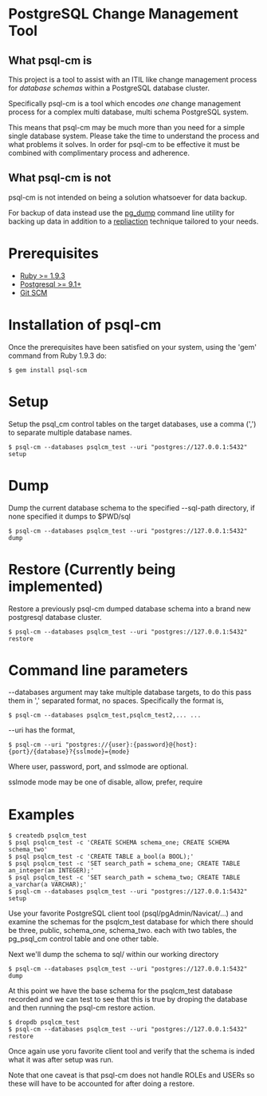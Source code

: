 # PostgreSQL Change Management Tool

## What psql-cm is

This project is a tool to assist with an ITIL like change management process
for *database schemas* within a PostgreSQL database cluster.

Specifically psql-cm is a tool which encodes *one* change management process
for a complex multi database, multi schema PostgreSQL system.

This means that psql-cm may be much more than you need for a simple
single database system.  Please take the time to understand the process and
what problems it solves. In order for psql-cm to be effective it must be
combined with complimentary process and adherence.

## What psql-cm is not

psql-cm is not intended on being a solution whatsoever for data backup.

For backup of data instead use the
[pg\_dump](http://www.postgresql.org/docs/current/static/app-pgdump.html)
command line utility for backing up data in addition to a
[repliaction](http://www.postgresql.org/docs/current/static/different-replication-solutions.html)
technique tailored to your needs.

# Prerequisites

- [Ruby >= 1.9.3](http://www.ruby-lang.org/en/)
- [Postgresql >= 9.1+](http://www.postgresql.org/)
- [Git SCM](http://git-scm.com/)

# Installation of psql-cm

Once the prerequisites have been satisfied on your system, using the
'gem' command from Ruby 1.9.3 do:

    $ gem install psql-scm

# Setup

Setup the psql\_cm control tables on the target databases, use a comma (',')
to separate multiple database names.

    $ psql-cm --databases psqlcm_test --uri "postgres://127.0.0.1:5432" setup

# Dump

Dump the current database schema to the specified --sql-path directory, if none
specified it dumps to $PWD/sql

    $ psql-cm --databases psqlcm_test --uri "postgres://127.0.0.1:5432" dump

# Restore (Currently being implemented)

Restore a previously psql-cm dumped database schema into a brand new postgresql
database cluster.

    $ psql-cm --databases psqlcm_test --uri "postgres://127.0.0.1:5432" restore

# Command line parameters

--databases argument may take multiple database targets, to do this pass them
in ',' separated format, no spaces. Specifically the format is,

    $ psql-cm --databases psqlcm_test,psqlcm_test2,... ...

--uri has the format,

    $ psql-cm --uri "postgres://{user}:{password}@{host}:{port}/{database}?{sslmode}={mode}

Where user, password, port, and sslmode are optional.

sslmode mode may be one of disable, allow, prefer, require

# Examples

    $ createdb psqlcm_test
    $ psql psqlcm_test -c 'CREATE SCHEMA schema_one; CREATE SCHEMA schema_two'
    $ psql psqlcm_test -c 'CREATE TABLE a_bool(a BOOL);'
    $ psql psqlcm_test -c 'SET search_path = schema_one; CREATE TABLE an_integer(an INTEGER);'
    $ psql psqlcm_test -c 'SET search_path = schema_two; CREATE TABLE a_varchar(a VARCHAR);'
    $ psql-cm --databases psqlcm_test --uri "postgres://127.0.0.1:5432" setup

Use your favorite PostgreSQL client tool (psql/pgAdmin/Navicat/...) and examine
the schemas for the psqlcm\_test database for which there should be three,
public, schema\_one, schema\_two. each with two tables, the pg\_psql\_cm
control table and one other table.

Next we'll dump the schema to sql/ within our working directory

    $ psql-cm --databases psqlcm_test --uri "postgres://127.0.0.1:5432" dump

At this point we have the base schema for the psqlcm\_test database recorded and
we can test to see that this is true by droping the database and then running
the psql-cm restore action.

    $ dropdb psqlcm_test
    $ psql-cm --databases psqlcm_test --uri "postgres://127.0.0.1:5432" restore

Once again use yoru favorite client tool and verify that the schema is inded
what it was after setup was run.

Note that one caveat is that psql-cm does not handle ROLEs and USERs so these
will have to be accounted for after doing a restore.

